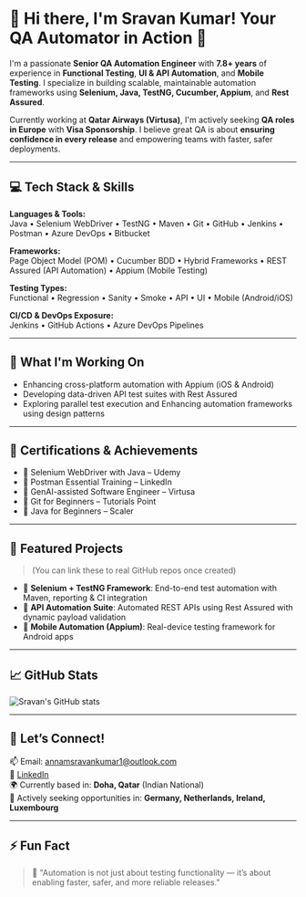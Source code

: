 # 👋 Hi there, I'm Sravan Kumar! Your QA Automator in Action 🚀

I'm a passionate **Senior QA Automation Engineer** with **7.8+ years** of experience in **Functional Testing**, **UI & API Automation**, and **Mobile Testing**. I specialize in building scalable, maintainable automation frameworks using **Selenium, Java, TestNG, Cucumber, Appium**, and **Rest Assured**.

Currently working at **Qatar Airways (Virtusa)**, I'm actively seeking **QA roles in Europe** with **Visa Sponsorship**. I believe great QA is about **ensuring confidence in every release** and empowering teams with faster, safer deployments.

---

## 💻 Tech Stack & Skills

**Languages & Tools:**  
Java • Selenium WebDriver • TestNG • Maven • Git • GitHub • Jenkins • Postman • Azure DevOps • Bitbucket

**Frameworks:**  
Page Object Model (POM) • Cucumber BDD • Hybrid Frameworks • REST Assured (API Automation) • Appium (Mobile Testing)

**Testing Types:**  
Functional • Regression • Sanity • Smoke • API • UI • Mobile (Android/iOS)

**CI/CD & DevOps Exposure:**  
Jenkins • GitHub Actions • Azure DevOps Pipelines

---

## 🔭 What I'm Working On
- Enhancing cross-platform automation with Appium (iOS & Android)
- Developing data-driven API test suites with Rest Assured
- Exploring parallel test execution and Enhancing automation frameworks using design patterns

---

## 🧠 Certifications & Achievements
- 🏅 Selenium WebDriver with Java – Udemy
- 🏅 Postman Essential Training – LinkedIn
- 🏅 GenAI-assisted Software Engineer – Virtusa
- 🏅 Git for Beginners – Tutorials Point
- 🏅 Java for Beginners – Scaler

---

## 🧪 Featured Projects
> (You can link these to real GitHub repos once created)

- 🔧 **Selenium + TestNG Framework**: End-to-end test automation with Maven, reporting & CI integration  
- 🧪 **API Automation Suite**: Automated REST APIs using Rest Assured with dynamic payload validation  
- 📱 **Mobile Automation (Appium)**: Real-device testing framework for Android apps

---

## 📈 GitHub Stats

![Sravan's GitHub stats](https://github-readme-stats.vercel.app/api?username=sravanannam&show_icons=true&theme=default)

---

## 🤝 Let’s Connect!

📫 Email: annamsravankumar1@outlook.com  
💼 [LinkedIn](https://www.linkedin.com/in/annam-sravan-kumar-25b354142/)  
🌍 Currently based in: **Doha, Qatar** (Indian National)  
🎯 Actively seeking opportunities in: **Germany, Netherlands, Ireland, Luxembourg**

---

## ⚡ Fun Fact

> 🧪 "Automation is not just about testing functionality — it’s about enabling faster, safer, and more reliable releases."

